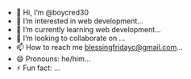 - 👋 Hi, I’m @boycred30
- 👀 I’m interested in web development...
- 🌱 I’m currently learning web development...
- 💞️ I’m looking to collaborate on ...
- 📫 How to reach me blessingfridayc@gmail.com...
- 😄 Pronouns: he/him...
- ⚡ Fun fact: ...

<!---
boycred30/boycred30 is a ✨ special ✨ repository because its `README.md` (this file) appears on your GitHub profile.
You can click the Preview link to take a look at your changes.
--->
